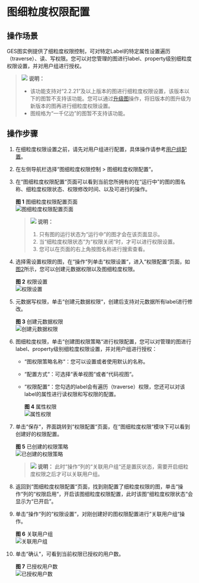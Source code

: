 # 图细粒度权限配置<a name="ges_01_0093"></a>

## 操作场景<a name="section64691071249"></a>

GES图实例提供了细粒度权限控制，可对特定Label的特定属性设置遍历（traverse）、读、写权限。您可以对您管理的图进行label、property级别细粒度权限设置，并对用户组进行授权。

>![](public_sys-resources/icon-note.gif) **说明：** 
>-   该功能支持对“2.2.21”及以上版本的图进行细粒度权限设置，该版本以下的图暂不支持该功能。您可以通过[升级图](升级图.md)操作，将旧版本的图升级为新版本的图再进行细粒度权限设置。
>-   图规格为“一千亿边”的图暂不支持该功能。

## 操作步骤<a name="section167829467417"></a>

1.  在细粒度权限设置之前，请先对用户组进行配置，具体操作请参考[用户组配置](用户组配置.md)。
2.  在左侧导航栏选择“图细粒度权限控制 \> 图细粒度权限配置“。
3.  在“图细粒度权限配置“页面可以看到当前您所拥有的在“运行中”的图的图名称、细粒度权限状态、权限修改时间、以及可进行的操作。

    **图 1**  图细粒度权限配置页面<a name="fig101441115142"></a>  
    ![](figures/图细粒度权限配置页面.png "图细粒度权限配置页面")

    >![](public_sys-resources/icon-note.gif) **说明：** 
    >1.  只有图的运行状态为“运行中”的图才会在该页面显示。
    >2.  当“细粒度权限状态“为“权限关闭“时，才可以进行权限设置。
    >3.  您可以在页面的右上角按图名称进行搜索查看。

4.  选择需设置权限的图，在“操作“列单击“权限设置“，进入“权限配置“页面，如[图2](#fig17141919184612)所示，您可以创建元数据权限以及图细粒度权限。

    **图 2**  权限设置<a name="fig17141919184612"></a>  
    ![](figures/权限设置.png "权限设置")

5.  元数据写权限，单击“创建元数据权限“，创建后支持对元数据所有label进行修改。

    **图 3**  创建元数据权限<a name="fig1096271711126"></a>  
    ![](figures/创建元数据权限.png "创建元数据权限")

6.  图细粒度权限，单击“创建图权限策略“进行权限配置，您可以对管理的图进行label、property级别细粒度权限设置，并对用户组进行授权：
    -   “图权限策略名称“：您可以设置或者使用默认的名称。
    -   “配置方式“：可选择“表单视图“或者“代码视图“。
    -   “权限配置“：您勾选的label会有遍历（traverse）权限，您还可以对该label的属性进行读权限和写权限的配置。

        **图 4**  属性权限<a name="fig207492512816"></a>  
        ![](figures/属性权限.png "属性权限")

7.  单击“保存“，界面跳转到“权限配置“页面，在“图细粒度权限“模块下可以看到创建好的权限配置。

    **图 5**  已创建的权限策略<a name="fig17415102124615"></a>  
    ![](figures/已创建的权限策略.png "已创建的权限策略")

    >![](public_sys-resources/icon-note.gif) **说明：** 
    >此时“操作“列的“关联用户组“还是置灰状态，需要开启细粒度权限之后才可以关联用户组。

8.  返回到“图细粒度权限配置“页面，找到刚配置了细粒度权限的图，单击“操作“列的“权限启用“，开启该图细粒度权限配置，此时该图“细粒度权限状态“会显示为“已开启”。
9.  单击“操作“列的“权限设置“，对刚创建好的图权限配置进行“关联用户组“操作。

    **图 6**  关联用户组<a name="fig1597612103411"></a>  
    ![](figures/关联用户组.png "关联用户组")

10. 单击“确认“，可看到当前权限已授权的用户数。

    **图 7**  已授权用户数<a name="fig2417174319918"></a>  
    ![](figures/已授权用户数.png "已授权用户数")


